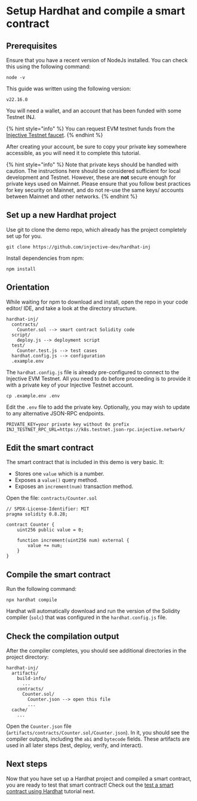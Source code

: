 # Setup Hardhat and compile a smart contract

## Prerequisites

Ensure that you have a recent version of NodeJs installed.
You can check this using the following command:

```shell
node -v
```

This guide was written using the following version:

```text
v22.16.0
```
<!-- TODO add links for installing NodeJs -->

You will need a wallet, and an account that has been funded with some Testnet INJ.

{% hint style="info" %}
You can request EVM testnet funds from the [Injective Testnet faucet](https://testnet.faucet.injective.network/).
{% endhint %}

After creating your account, be sure to copy your private key somewhere accessible, as you will need it to complete this tutorial.

{% hint style="info" %}
Note that private keys should be handled with caution.
The instructions here should be considered sufficient for local development and Testnet.
However, these are **not** secure enough for private keys used on Mainnet.
Please ensure that you follow best practices for key security on Mainnet, and do not re-use the same keys/ accounts between Mainnet and other networks.
{% endhint %}

## Set up a new Hardhat project

Use git to clone the demo repo, which already has the project completely set up for you.

```shell
git clone https://github.com/injective-dev/hardhat-inj
```

Install dependencies from npm:

```shell
npm install
```

## Orientation

While waiting for npm to download and install, open the repo in your code editor/ IDE, and take a look at the directory structure.

```text
hardhat-inj/
  contracts/
    Counter.sol --> smart contract Solidity code
  script/
    deploy.js --> deployment script
  test/
    Counter.test.js --> test cases
  hardhat.config.js --> configuration
  .example.env
```

The `hardhat.config.js` file is already pre-configured to connect to the Injective EVM Testnet.
All you need to do before proceeding is to provide it with a private key of your Injective Testnet account.

```shell
cp .example.env .env
```

Edit the `.env` file to add the private key.
Optionally, you may wish to update to any alternative JSON-RPC endpoints.

```shell
PRIVATE_KEY=your private key without 0x prefix
INJ_TESTNET_RPC_URL=https://k8s.testnet.json-rpc.injective.network/

```

## Edit the smart contract

The smart contract that is included in this demo is very basic. It:

- Stores one `value` which is a number.
- Exposes a `value()` query method.
- Exposes an `increment(num)` transaction method.

Open the file: `contracts/Counter.sol`

```solidity
// SPDX-License-Identifier: MIT
pragma solidity 0.8.28;

contract Counter {
    uint256 public value = 0;

    function increment(uint256 num) external {
        value += num;
    }
}

```

## Compile the smart contract

Run the following command:

```shell
npx hardhat compile
```

Hardhat will automatically download and run the version of the Solidity compiler (`solc`) that was configured in the `hardhat.config.js` file.

## Check the compilation output

After the compiler completes, you should see additional directories in the project directory:

```text
hardhat-inj/
  artifacts/
    build-info/
      ...
    contracts/
      Counter.sol/
        Counter.json --> open this file
        ...
  cache/
    ...
```

Open the `Counter.json` file (`artifacts/contracts/Counter.sol/Counter.json`).
In it, you should see the compiler outputs, including the `abi` and `bytecode` fields.
These artifacts are used in all later steps (test, deploy, verify, and interact).

## Next steps

Now that you have set up a Hardhat project and compiled a smart contract, you are ready to test that smart contract!
Check out the [test a smart contract using Hardhat](./test-hardhat.md) tutorial next.
